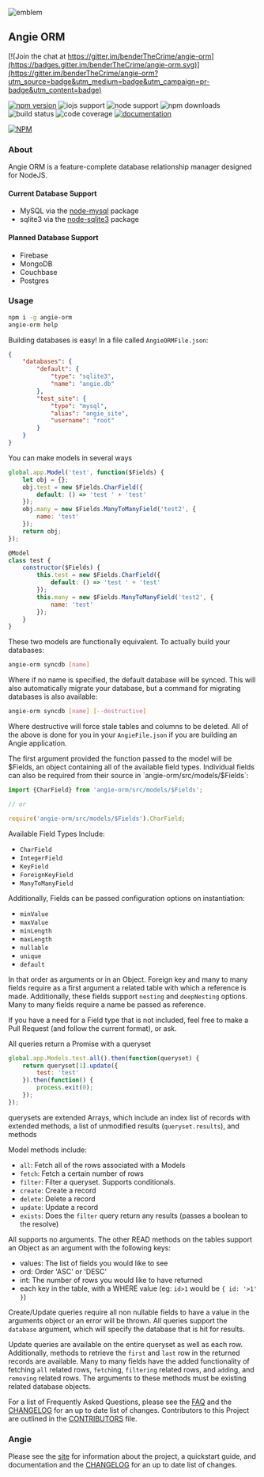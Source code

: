 ![emblem](https://rawgit.com/angie-framework/angie-orm/master/svg/angie.svg "emblem")

## Angie ORM

[![Join the chat at https://gitter.im/benderTheCrime/angie-orm](https://badges.gitter.im/benderTheCrime/angie-orm.svg)](https://gitter.im/benderTheCrime/angie-orm?utm_source=badge&utm_medium=badge&utm_campaign=pr-badge&utm_content=badge)

[![npm version](https://badge.fury.io/js/angie-orm.svg)](http://badge.fury.io/js/angie-orm "npm version")
![iojs support](https://img.shields.io/badge/iojs-1.7.1+-brightgreen.svg "iojs support")
![node support](https://img.shields.io/badge/node-0.12.0+-brightgreen.svg "node support")
![npm downloads](https://img.shields.io/npm/dm/angie-orm.svg "npm downloads")
![build status](https://travis-ci.org/benderTheCrime/angie-orm.svg?branch=master "build status")
![code coverage](https://rawgit.com/benderTheCrime/angie-orm/master/svg/coverage.svg "code coverage")
[![documentation](https://doc.esdoc.org/github.com/angie-framework/angie-orm/badge.svg)](https://doc.esdoc.org/github.com/angie-framework/angie-orm/ "documentation")

[![NPM](https://nodei.co/npm/angie-orm.png?downloads=true&downloadRank=true&stars=true)](https://nodei.co/npm/angie-orm/)

### About
Angie ORM is a feature-complete database relationship manager designed for NodeJS.

#### Current Database Support
* MySQL via the [node-mysql](https://github.com/felixge/node-mysql "node-mysql") package
* sqlite3 via the [node-sqlite3](https://github.com/mapbox/node-sqlite3 "node-sqlite3") package

#### Planned Database Support
* Firebase
* MongoDB
* Couchbase
* Postgres

### Usage
```bash
npm i -g angie-orm
angie-orm help
```
Building databases is easy! In a file called `AngieORMFile.json`:
```json
{
    "databases": {
        "default": {
            "type": "sqlite3",
            "name": "angie.db"
        },
        "test_site": {
            "type": "mysql",
            "alias": "angie_site",
            "username": "root"
        }
    }
}
```
You can make models in several ways
```javascript
global.app.Model('test', function($Fields) {
    let obj = {};
    obj.test = new $Fields.CharField({
        default: () => 'test ' + 'test'
    });
    obj.many = new $Fields.ManyToManyField('test2', {
        name: 'test'
    });
    return obj;
});

@Model
class test {
    constructor($Fields) {
        this.test = new $Fields.CharField({
            default: () => 'test ' + 'test'
        });
        this.many = new $Fields.ManyToManyField('test2', {
            name: 'test'
        });
    }
}
```
These two models are functionally equivalent. To actually build your databases:
```bash
angie-orm syncdb [name]
```
Where if no name is specified, the default database will be synced. This will also automatically migrate your database, but a command for migrating databases is also available:
```bash
angie-orm syncdb [name] [--destructive]
```
Where destructive will force stale tables and columns to be deleted. All of the above is done for you in your `AngieFile.json` if you are building an Angie application.

The first argument provided the function passed to the model will be $Fields, an object containing all of the available field types. Individual fields can also be required from their source in `angie-orm/src/models/$Fields`:
```javascript
import {CharField} from 'angie-orm/src/models/$Fields';

// or

require('angie-orm/src/models/$Fields').CharField;
```
Available Field Types Include:
* `CharField`
* `IntegerField`
* `KeyField`
* `ForeignKeyField`
* `ManyToManyField`

Additionally, Fields can be passed configuration options on instantiation:
* `minValue`
* `maxValue`
* `minLength`
* `maxLength`
* `nullable`
* `unique`
* `default`

In that order as arguments or in an Object. Foreign key and many to many fields require as a first argument a related table with which a reference is made. Additionally, these fields support `nesting` and `deepNesting` options. Many to many fields require a name be passed as reference.

If you have a need for a Field type that is not included, feel free to make a Pull Request (and follow the current format), or ask.

All queries return a Promise with a queryset
```javascript
global.app.Models.test.all().then(function(queryset) {
    return queryset[1].update({
        test: 'test'
    }).then(function() {
        process.exit(0);
    });
});
```
querysets are extended Arrays, which include an index list of records with extended methods, a list of unmodified results (`queryset.results`), and methods

Model methods include:
* `all`: Fetch all of the rows associated with a Models
* `fetch`: Fetch a certain number of rows
* `filter`: Filter a queryset. Supports conditionals.
* `create`: Create a record
* `delete`: Delete a record
* `update`: Update a record
* `exists`: Does the `filter` query return any results (passes a boolean to the resolve)

All supports no arguments. The other READ methods on the tables support an Object as an argument with the following keys:
* values: The list of fields you would like to see
* ord: Order 'ASC' or 'DESC'
* int: The number of rows you would like to have returned
* each key in the table, with a WHERE value (eg: `id>1` would be `{ id: '>1' }`)

Create/Update queries require all non nullable fields to have a value in the arguments object or an error will be thrown. All queries support the `database` argument, which will specify the database that is hit for results.

Update queries are available on the entire queryset as well as each row. Additionally, methods to retrieve the `first` and `last` row in the returned records are available. Many to many fields have the added functionality of fetching `all` related rows, `fetch`ing, `filtering` related rows, and `add`ing, and `removing` related rows. The arguments to these methods must be existing related database objects.

For a list of Frequently Asked Questions, please see the [FAQ](https://github.com/benderTheCrime/angie-orm/blob/master/FAQ.md "FAQ") and the [CHANGELOG](https://github.com/benderTheCrime/angie-orm/blob/master/CHANGELOG.md "CHANGELOG") for an up to date list of changes. Contributors to this Project are outlined in the [CONTRIBUTORS](https://github.com/benderTheCrime/angie-orm/blob/master/CONTRIBUTORS.md "CONTRIBUTORS") file.

### Angie
Please see the [site](http://benderthecrime.github.io/angie/) for information about the project, a quickstart guide, and documentation and the [CHANGELOG](https://github.com/benderTheCrime/angie/blob/master/CHANGELOG.md) for an up to date list of changes.